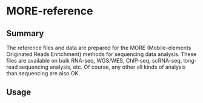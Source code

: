 # MORE-reference

## Summary

The reference files and data are prepared for the MORE (Mobile-elements Originated Reads Enrichment) methods for sequencing data analysis. These files are available on bulk RNA-seq, WGS/WES, ChIP-seq, scRNA-seq, long-read sequencing analysis, etc. Of course, any other all kinds of analysis than sequencing are also OK.

## Usage
